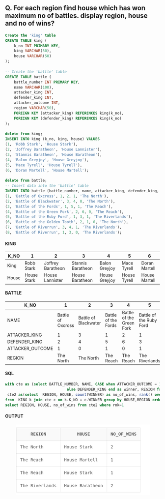 ## Q. For each region find house which has won maximum no of battles. display region, house and no of wins?
```sql
Create the 'king' table
CREATE TABLE king (
    k_no INT PRIMARY KEY,
    king VARCHAR(50),
    house VARCHAR(50)
);

-- Create the 'battle' table
CREATE TABLE battle (
    battle_number INT PRIMARY KEY,
    name VARCHAR(100),
    attacker_king INT,
    defender_king INT,
    attacker_outcome INT,
    region VARCHAR(50),
    FOREIGN KEY (attacker_king) REFERENCES king(k_no),
    FOREIGN KEY (defender_king) REFERENCES king(k_no)
);

delete from king;
INSERT INTO king (k_no, king, house) VALUES
(1, 'Robb Stark', 'House Stark'),
(2, 'Joffrey Baratheon', 'House Lannister'),
(3, 'Stannis Baratheon', 'House Baratheon'),
(4, 'Balon Greyjoy', 'House Greyjoy'),
(5, 'Mace Tyrell', 'House Tyrell'),
(6, 'Doran Martell', 'House Martell');

delete from battle;
-- Insert data into the 'battle' table
INSERT INTO battle (battle_number, name, attacker_king, defender_king, attacker_outcome, region) VALUES
(1, 'Battle of Oxcross', 1, 2, 1, 'The North'),
(2, 'Battle of Blackwater', 3, 4, 0, 'The North'),
(3, 'Battle of the Fords', 1, 5, 1, 'The Reach'),
(4, 'Battle of the Green Fork', 2, 6, 0, 'The Reach'),
(5, 'Battle of the Ruby Ford', 1, 3, 1, 'The Riverlands'),
(6, 'Battle of the Golden Tooth', 2, 1, 0, 'The North'),
(7, 'Battle of Riverrun', 3, 4, 1, 'The Riverlands'),
(8, 'Battle of Riverrun', 1, 3, 0, 'The Riverlands');
```


<h4>KING</h4>

K_NO | 1 | 2 | 3 | 4 | 5 | 6 
--- | --- | --- | --- |--- |--- |--- 
King | Robb Stark | Joffrey Baratheon | Stannis Baratheon | Balon Greyjoy | Mace Tyrell | Doran Martell 
House | House Stark | House Lannister | House Baratheon | House Greyjoy | House Tyrell | House Martell

<h4> BATTLE </h4>

K_NO | 1 | 2 | 3 | 4 | 5 | 6 | 7 | 8
--- | --- | --- | --- |--- |--- |--- |--- |--- 
NAME | Battle of Oxcross | Battle of Blackwater | Battle of the Fords | Battle of the Green Fork | Battle of the Ruby Ford | Battle of the Golden Tooth	 | Battle of Riverrun | Battle of Riverrun 
ATTACKER_KING | 1 | 3 | 1 | 2 | 1 | 2 | 3 | 1
DEFENDER_KING | 2 | 4 | 5 | 6 | 3 | 1 | 4 | 3 
ATTACKER_OUTCOME | 1 | 0 | 1 | 0 | 1 | 0 | 1 | 0
REGION | The North | The North | The Reach | The Reach | The Riverlands | The North | The Riverlands | The Riverlands

<h4>SQL</h4>

```sql
with cte as (select BATTLE_NUMBER, NAME, CASE when ATTACKER_OUTCOME = 1 then ATTACKER_KING
                            else DEFENDER_KING end as winner, REGION from BATTLE b ),
 cte2 as(select  REGION, HOUSE, count(WINNER) as no_of_wins, rank() over(partition by region order by count(WINNER) DESC) as rnk 
from  KING k join cte c on k.K_NO = c.WINNER group by HOUSE,REGION order by REGION )
select REGION, HOUSE, no_of_wins from cte2 where rnk=1
```

<h4>OUTPUT</h4>
<p align="center">
  <img src = "https://github.com/Isha307/SQL-Practice/blob/main/01.png">
</p>
